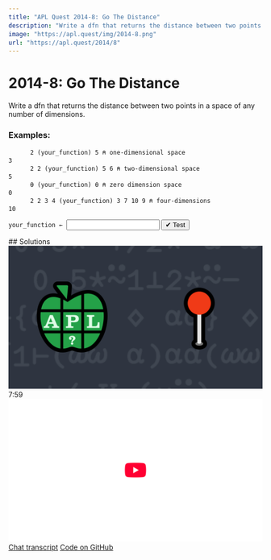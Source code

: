 ```yaml
---
title: "APL Quest 2014-8: Go The Distance"
description: "Write a dfn that returns the distance between two points in a space of any number of dimensions."
image: "https://apl.quest/img/2014-8.png"
url: "https://apl.quest/2014/8"
---
```


# <span class=s>2014-</span>8: Go The Distance

Write a dfn that returns the distance between two points in a space of any number of dimensions.

### Examples:

```APL
      2 (your_function) 5 ⍝ one-dimensional space
3
      2 2 (your_function) 5 6 ⍝ two-dimensional space
5
      ⍬ (your_function) ⍬ ⍝ zero dimension space
0
      2 2 3 4 (your_function) 3 7 10 9 ⍝ four-dimensions
10
```
<div class="pdiv">
  <code onclick="p_Input.focus()">your_function ← </code><input id="p_Input" autocomplete="off" spellcheck="false" oninput="this.parentElement.querySelector`button`.disabled=false;localStorage.setItem(window.location.pathname,this.value)" onkeypress="subm(event)">
  <button onclick="alert$.next`Testing…`;submitSolution`p`" class="md-button md-button--primary">&#x2714; Test</button>
</div>
<p id="p_Output"></p>
## Solutions
<div onclick="play(this)" title="Video on YouTube" class="yt">
<img alt="Video Thumbnail" src="../../img/2014-8.png">
<time>7:59</time>
<img alt="YouTube" src="../../img/yt-big.png">
</div>
<a href="https://chat.stackexchange.com/transcript/52405/2022/6/3" target="_blank" class="md-button md-button--primary">Chat transcript</a>
<a href="https://github.com/abrudz/apl_quest/blob/main/2014/8.apl" target="_blank" class="md-button md-button--primary right">Code on GitHub</a>

<script>
    testCases={"a":[["2","5"],["2 2","5 6"],["2 2 3 4","3 7 10 9"],["0 0","6 8"]],"b":[["0","0"],["⍬","⍬"],["?4⍴10","?4⍴10"],["-?5⍴10","?5⍴10"],["-?3⍴10","-?3⍴10"],["(-10)+?5⍴20","(-10)+?5⍴20"]],"f":"{(+/(⍺-⍵)*2)*0.5}"}
    p_Input.value=localStorage.getItem(window.location.pathname)
    play=e=>e.outerHTML=`<iframe src="https://www.youtube.com/embed/OEChBu1p98w?list=PLYKQVqyrAEj9wDIUyLDGtDAFTKY38BUMN&autoplay=1" title="<span class=s>2014-</span>8: Go The Distance (APL Quest 2014-8)" frameborder="0" allow="accelerometer; autoplay; clipboard-write; encrypted-media; gyroscope; picture-in-picture; web-share" referrerpolicy="strict-origin-when-cross-origin" allowfullscreen></iframe>`
</script>
